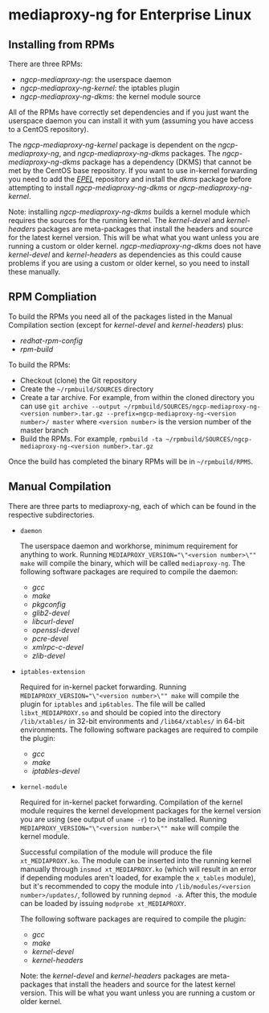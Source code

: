 mediaproxy-ng for Enterprise Linux
==================================

Installing from RPMs
--------------------

There are three RPMs:

- *ngcp-mediaproxy-ng*: the userspace daemon
- *ngcp-mediaproxy-ng-kernel*: the iptables plugin
- *ngcp-mediaproxy-ng-dkms*: the kernel module source

All of the RPMs have correctly set dependencies and if you just want the
userspace daemon you can install it with yum (assuming you have access to a
CentOS repository).

The *ngcp-mediaproxy-ng-kernel* package is dependent on the
*ngcp-mediaproxy-ng*, and *ngcp-mediaproxy-ng-dkms* packages. The
*ngcp-mediaproxy-ng-dkms* package has a dependency (DKMS) that cannot be met
by the CentOS base repository. If you want to use in-kernel forwarding you
need to add the [*EPEL*](http://fedoraproject.org/wiki/EPEL) repository and
install the *dkms* package before attempting to install
*ngcp-mediaproxy-ng-dkms* or *ngcp-mediaproxy-ng-kernel*.

Note: installing *ngcp-mediaproxy-ng-dkms* builds a kernel module which requires
the sources for the running kernel. The *kernel-devel* and *kernel-headers*
packages are meta-packages that install the headers and source for the latest
kernel version. This will be what what you want unless you are running a custom
or older kernel. *ngcp-mediaproxy-ng-dkms* does not have *kernel-devel* and
*kernel-headers* as dependencies as this could cause problems if you are using
a custom or older kernel, so you need to install these manually.


RPM Compliation
---------------

To build the RPMs you need all of the packages listed in the Manual Compilation
section (except for *kernel-devel* and *kernel-headers*) plus:

- *redhat-rpm-config*
- *rpm-build*

To build the RPMs:
- Checkout (clone) the Git repository
- Create the `~/rpmbuild/SOURCES` directory
- Create a tar archive.  For example, from within the cloned directory you can
  use
  `git archive --output ~/rpmbuild/SOURCES/ngcp-mediaproxy-ng-<version number>.tar.gz --prefix=ngcp-mediaproxy-ng-<version number>/ master`
  where `<version number>` is the version number of the master branch
- Build the RPMs. For example,
   `rpmbuild -ta ~/rpmbuild/SOURCES/ngcp-mediaproxy-ng-<version number>.tar.gz`

Once the build has completed the binary RPMs will be in `~/rpmbuild/RPMS`.


Manual Compilation
------------------

There are three parts to mediaproxy-ng, each of which can be found in the
respective subdirectories.

* `daemon`

	The userspace daemon and workhorse, minimum requirement for anything
	to work. Running `MEDIAPROXY_VERSION="\"<version number>\"" make` will
	compile the binary, which will be called `mediaproxy-ng`. The
	following software packages are required to compile the daemon:

	- *gcc*
	- *make*
	- *pkgconfig*
	- *glib2-devel*
	- *libcurl-devel*
	- *openssl-devel*
	- *pcre-devel*
	- *xmlrpc-c-devel*
	- *zlib-devel*

* `iptables-extension`

	Required for in-kernel packet forwarding. Running
	`MEDIAPROXY_VERSION="\"<version number>\"" make` will compile the plugin
	for `iptables` and `ip6tables`. The file will be called
	`libxt_MEDIAPROXY.so` and should be copied into the directory
	`/lib/xtables/` in 32-bit environments and `/lib64/xtables/` in 64-bit
	environments. The following software packages are required to compile
	the plugin:

	- *gcc*
	- *make*
	- *iptables-devel*

* `kernel-module`

	Required for in-kernel packet forwarding. Compilation of the kernel
	module requires the kernel development packages for the kernel version
	you are using (see output of `uname -r`) to be installed. Running
	`MEDIAPROXY_VERSION="\"<version number>\"" make` will compile the kernel
	module.

	Successful compilation of the module will produce the file
	`xt_MEDIAPROXY.ko`. The module can be inserted into the running kernel
	manually through `insmod xt_MEDIAPROXY.ko` (which will result in an
	error if depending modules aren't loaded, for example the `x_tables`
	module), but it's recommended to copy the module into
	`/lib/modules/<version number>/updates/`, followed by running
	`depmod -a`. After this, the module can be loaded by issuing
	`modprobe xt_MEDIAPROXY`.

	The following software packages are required to compile the plugin:

	- *gcc*
	- *make*
	- *kernel-devel*
	- *kernel-headers*

	Note: the *kernel-devel* and *kernel-headers* packages are meta-packages
	that install the headers and source for the latest kernel version. This
	will be what you want unless you are running a custom or older kernel.

